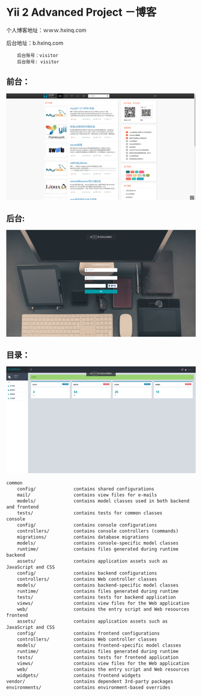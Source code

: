 Yii 2 Advanced Project －博客
===============================

个人博客地址：ｗｗｗ.hxinq.com

后台地址：b.hxinq.com

        后台账号：visitor
        后台账号: visitor
        
前台：
-------------------
![image](https://raw.githubusercontent.com/645561618/yii2-blog/master/web/images/1.png "博客")


后台:
-------------------
![image](https://raw.githubusercontent.com/645561618/yii2-blog/master/web/images/2.png "博客")

目录：
-------------------
![image](https://raw.githubusercontent.com/645561618/yii2-blog/master/web/images/3.png "博客")

```
common
    config/              contains shared configurations
    mail/                contains view files for e-mails
    models/              contains model classes used in both backend and frontend
    tests/               contains tests for common classes    
console
    config/              contains console configurations
    controllers/         contains console controllers (commands)
    migrations/          contains database migrations
    models/              contains console-specific model classes
    runtime/             contains files generated during runtime
backend
    assets/              contains application assets such as JavaScript and CSS
    config/              contains backend configurations
    controllers/         contains Web controller classes
    models/              contains backend-specific model classes
    runtime/             contains files generated during runtime
    tests/               contains tests for backend application    
    views/               contains view files for the Web application
    web/                 contains the entry script and Web resources
frontend
    assets/              contains application assets such as JavaScript and CSS
    config/              contains frontend configurations
    controllers/         contains Web controller classes
    models/              contains frontend-specific model classes
    runtime/             contains files generated during runtime
    tests/               contains tests for frontend application
    views/               contains view files for the Web application
    web/                 contains the entry script and Web resources
    widgets/             contains frontend widgets
vendor/                  contains dependent 3rd-party packages
environments/            contains environment-based overrides
```


